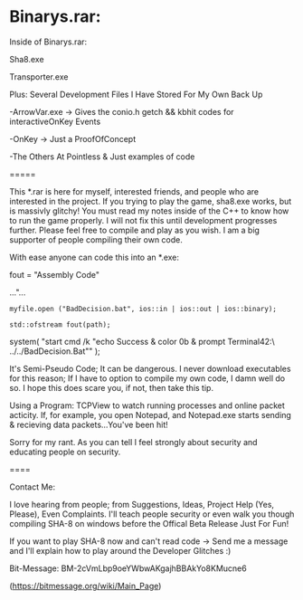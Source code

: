Binarys.rar:
=====
Inside of Binarys.rar:

Sha8.exe

Transporter.exe

Plus: Several Development Files I Have Stored For My Own Back Up

-ArrowVar.exe -> Gives the conio.h getch && kbhit codes for interactiveOnKey Events

-OnKey -> Just a ProofOfConcept

-The Others At Pointless & Just examples of code


=====

This *.rar is here for myself, interested friends, and people who are interested in the project. If you trying to play the game, sha8.exe works, but is massivly glitchy! You must read my notes inside of the C++ to know how to run the game properly. I will not fix this until development progresses further.
Please feel free to compile and play as you wish. I am a big supporter of people compiling their own code. 


With ease anyone can code this into an *.exe:


fout = "Assembly Code"

..."...

	myfile.open ("BadDecision.bat", ios::in | ios::out | ios::binary);
	
	std::ofstream fout(path);
	
system( "start cmd /k \"echo Success & color 0b & prompt Terminal42:\ ../../BadDecision.Bat"" );


It's Semi-Pseudo Code; It can be dangerous. I never download executables for this reason; If I have to option to compile my own code, I damn well do so.
I hope this does scare you, if not, then take this tip.


Using a Program: TCPView to watch running processes and online packet acticity. If, for example, you open Notepad, and Notepad.exe starts sending & recieving data packets...You've been hit!


Sorry for my rant. As you can tell I feel strongly about security and educating people on security.

====

Contact Me:

I love hearing from people; from Suggestions, Ideas, Project Help (Yes, Please), Even Complaints. I'll teach people security or even walk you though compiling SHA-8 on windows before the Offical Beta Release Just For Fun!

If you want to play SHA-8 now and can't read code -> Send me a message and I'll explain how to play around the Developer Glitches :)

Bit-Message: BM-2cVmLbp9oeYWbwAKgajhBBAkYo8KMucne6

(https://bitmessage.org/wiki/Main_Page)
